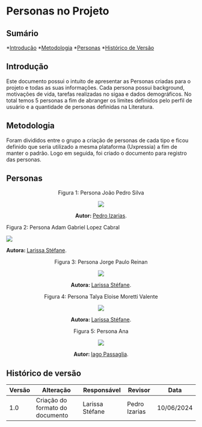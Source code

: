 # Personas no Projeto

## Sumário
*[Introdução](#Introdução)
*[Metodologia](#Metodologia)
*[Personas](#Personas)
*[Histórico de Versão](#Histórico-de-Versão)

## Introdução
Este documento possui o intuito de apresentar as Personas criadas para o projeto e todas as suas informações. Cada persona possui background, motivações de vida, tarefas realizadas no sigaa e dados demográficos. No total temos 5 personas a fim de abranger os limites definidos pelo perfil de usuário e a quantidade de personas definidas na Literatura.

## Metodologia
Foram divididos entre o grupo a criação de personas de cada tipo e ficou definido que seria utilizado a mesma plataforma (Uxpressia) a fim de manter o padrão. Logo em seguida, foi criado o documento para registro das personas.

## Personas

<center>

Figura 1: Persona João Pedro Silva

 <img src="https://raw.githubusercontent.com/Interacao-Humano-Computador/2024.1-SIGAA/main/docs/PerfilUsuario/Personass/PersonaJoaoPedro.png">

 <b> Autor: </b> <a href="https://github.com/Izarias">Pedro Izarias</a>.

 </center>

 
Figura 2: Persona Adam Gabriel Lopez Cabral

 <img src="https://raw.githubusercontent.com/Interacao-Humano-Computador/2024.1-SIGAA/main/docs/Midia/NovasFotos/Personas/Adam%20Gabriel%20Lopez%20Cabral.png">

 <b> Autora: </b> <a href="https://github.com/SkywalkerSupreme">Larissa Stéfane</a>.

 </center>


<center>

Figura 3: Persona Jorge Paulo Reinan

 <img src="https://raw.githubusercontent.com/Interacao-Humano-Computador/2024.1-SIGAA/main/docs/Midia/NovasFotos/Personas/Jorge%20Paulo%20Reinan.png">

<b> Autora: </b> <a href="https://github.com/SkywalkerSupreme">Larissa Stéfane</a>.

 </center>


<center>

Figura 4: Persona Talya Eloise Moretti Valente

 <img src="https://raw.githubusercontent.com/Interacao-Humano-Computador/2024.1-SIGAA/main/docs/Midia/NovasFotos/Personas/Talya%20Eloise%20Moretti%20Valente.png">

<b> Autora: </b> <a href="https://github.com/SkywalkerSupreme">Larissa Stéfane</a>.

 </center>

 <center>

Figura 5: Persona Ana

 <img src="https://raw.githubusercontent.com/Interacao-Humano-Computador/2024.1-SIGAA/main/assets/Ana.png">

<b> Autor: </b> <a href="https://github.com/Paxxaglia">Iago Passaglia</a>.

 </center>

## Histórico de versão
| Versão | Alteração                           | Responsável     | Revisor         | Data       |
| ------ | ----------------------------------- | --------------- | --------------- | ---------- |
| 1.0    | Criação do formato do documento     | Larissa Stéfane | Pedro Izarias      | 10/06/2024 |

